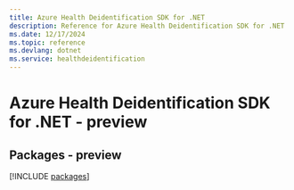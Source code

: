 ```yaml
---
title: Azure Health Deidentification SDK for .NET
description: Reference for Azure Health Deidentification SDK for .NET
ms.date: 12/17/2024
ms.topic: reference
ms.devlang: dotnet
ms.service: healthdeidentification
---
```

# Azure Health Deidentification SDK for .NET - preview
## Packages - preview
[!INCLUDE [packages](health-deidentification-index.md)]